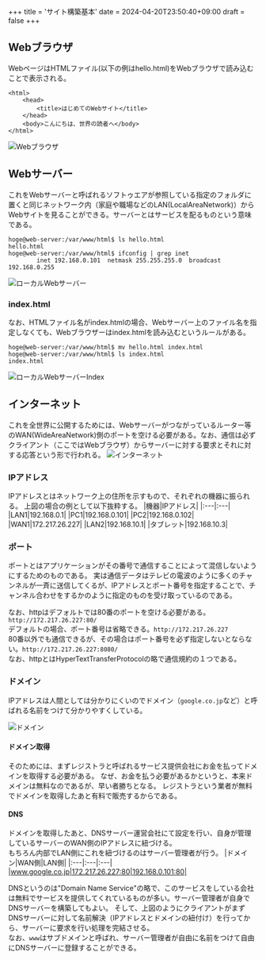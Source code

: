 +++
title = 'サイト構築基本'
date = 2024-04-20T23:50:40+09:00
draft = false
+++

## Webブラウザ
WebページはHTMLファイル(以下の例はhello.html)をWebブラウザで読み込むことで表示される。

```
<html>
    <head>
        <title>はじめてのWebサイト</title>
    </head>
    <body>こんにちは、世界の読者へ</body>
</html>
```
![Webブラウザ](/images/web-browser.png)  

## Webサーバー
これをWebサーバーと呼ばれるソフトゥエアが参照している指定のフォルダに置くと同じネットワーク内（家庭や職場などのLAN(LocalAreaNetwork)）からWebサイトを見ることができる。サーバーとはサービスを配るものという意味である。

```
hoge@web-server:/var/www/html$ ls hello.html
hello.html
hoge@web-server:/var/www/html$ ifconfig | grep inet
        inet 192.168.0.101  netmask 255.255.255.0  broadcast 192.168.0.255
```
![ローカルWebサーバー](/images/local-web-server.png)  

### index.html
なお、HTMLファイル名がindex.htmlの場合、Webサーバー上のファイル名を指定しなくても、Webブラウザーはindex.htmlを読み込むというルールがある。
```
hoge@web-server:/var/www/html$ mv hello.html index.html
hoge@web-server:/var/www/html$ ls index.html
index.html
```
![ローカルWebサーバーIndex](/images/local-web-server-index.png)

## インターネット
これを全世界に公開するためには、Webサーバーがつながっているルーター等のWAN(WideAreaNetwork)側のポートを空ける必要がある。なお、通信は必ずクライアント（ここではWebブラウザ）からサーバーに対する要求とそれに対する応答という形で行われる。
![インターネット](/images/internet.png)

### IPアドレス
IPアドレスとはネットワーク上の住所を示すもので、それぞれの機器に振られる。
上図の場合の例として以下抜粋する。
|機器|IPアドレス|
|:---|:---|
|LAN1|192.168.0.1|
|PC1|192.168.0.101|
|PC2|192.168.0.102|
|WAN1|172.217.26.227|
|LAN2|192.168.10.1|
|タブレット|192.168.10.3|

### ポート
ポートとはアプリケーションがその番号で通信することによって混信しないようにするためのものである。
実は通信データはテレビの電波のように多くのチャンネルが一斉に送信してくるが、IPアドレスとポート番号を指定することで、チャンネル合わせをするかのように指定のものを受け取っているのである。

なお、httpはデフォルトでは80番のポートを空ける必要がある。 `http://172.217.26.227:80/`  
デフォルトの場合、ポート番号は省略できる。`http://172.217.26.227`  
80番以外でも通信できるが、その場合はポート番号を必ず指定しないとならない。`http://172.217.26.227:8080/`  
なお、httpとはHyperTextTransferProtocolの略で通信規約の１つである。

### ドメイン
IPアドレスは人間としては分かりにくいのでドメイン（`google.co.jp`など）と呼ばれる名前をつけて分かりやすくしている。

![ドメイン](/images/domain.png)

#### ドメイン取得
そのためには、まずレジストラと呼ばれるサービス提供会社にお金を払ってドメインを取得する必要がある。
なぜ、お金を払う必要があるかというと、本来ドメインは無料なのであるが、早い者勝ちとなる。
レジストラという業者が無料でドメインを取得したあと有料で販売するからである。

#### DNS
ドメインを取得したあと、DNSサーバー運営会社にて設定を行い、自身が管理しているサーバーのWAN側のIPアドレスに紐づける。  
もちろん内部でLAN側にこれを紐づけるのはサーバー管理者が行う。
|ドメイン|WAN側|LAN側|
|:---|:---|:---|
|www.google.co.jp|172.217.26.227:80|192.168.0.101:80|

DNSというのは"Domain Name Service"の略で、このサービスをしている会社は無料でサービスを提供してくれているものが多い。サーバー管理者が自身でDNSサーバーを構築してもよい。
そして、上図のようにクライアントがまずDNSサーバーに対して名前解決（IPアドレスとドメインの紐付け）を行ってから、サーバーに要求を行い処理を完結させる。  
なお、`www`はサブドメインと呼ばれ、サーバー管理者が自由に名前をつけて自由にDNSサーバーに登録することができる。